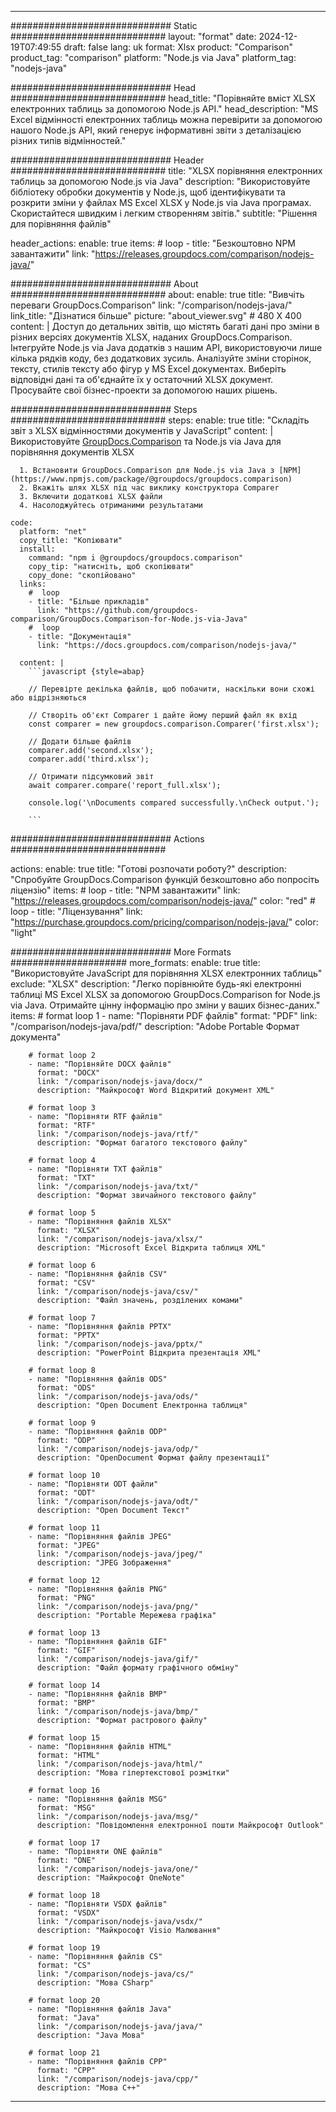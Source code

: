 
---
############################# Static ############################
layout: "format"
date:  2024-12-19T07:49:55
draft: false
lang: uk
format: Xlsx
product: "Comparison"
product_tag: "comparison"
platform: "Node.js via Java"
platform_tag: "nodejs-java"

############################# Head ############################
head_title: "Порівняйте вміст XLSX електронних таблиць за допомогою Node.js API."
head_description: "MS Excel відмінності електронних таблиць можна перевірити за допомогою нашого Node.js API, який генерує інформативні звіти з деталізацією різних типів відмінностей."

############################# Header ############################
title: "XLSX порівняння електронних таблиць за допомогою Node.js via Java" 
description: "Використовуйте бібліотеку обробки документів у Node.js, щоб ідентифікувати та розкрити зміни у файлах MS Excel XLSX у Node.js via Java програмах. Скористайтеся швидким і легким створенням звітів."
subtitle: "Рішення для порівняння файлів" 

header_actions:
  enable: true
  items:
    #  loop
    - title: "Безкоштовно NPM завантажити"
      link: "https://releases.groupdocs.com/comparison/nodejs-java/"
      
############################# About ############################
about:
    enable: true
    title: "Вивчіть переваги GroupDocs.Comparison"
    link: "/comparison/nodejs-java/"
    link_title: "Дізнатися більше"
    picture: "about_viewer.svg" # 480 X 400
    content: |
       Доступ до детальних звітів, що містять багаті дані про зміни в різних версіях документів XLSX, наданих GroupDocs.Comparison. Інтегруйте Node.js via Java додатків з нашим API, використовуючи лише кілька рядків коду, без додаткових зусиль. Аналізуйте зміни сторінок, тексту, стилів тексту або фігур у MS Excel документах. Виберіть відповідні дані та об'єднайте їх у остаточний XLSX документ. Просувайте свої бізнес-проекти за допомогою наших рішень.

############################# Steps ############################
steps:
    enable: true
    title: "Складіть звіт з XLSX відмінностями документів у JavaScript"
    content: |
      Використовуйте [GroupDocs.Comparison](https://products.groupdocs.com/comparison/nodejs-java/) та Node.js via Java для порівняння документів XLSX
      
      1. Встановити GroupDocs.Comparison для Node.js via Java з [NPM](https://www.npmjs.com/package/@groupdocs/groupdocs.comparison)
      2. Вкажіть шлях XLSX під час виклику конструктора Comparer
      3. Включити додаткові XLSX файли
      4. Насолоджуйтесь отриманими результатами
   
    code:
      platform: "net"
      copy_title: "Копіювати"
      install:
        command: "npm i @groupdocs/groupdocs.comparison"
        copy_tip: "натисніть, щоб скопіювати"
        copy_done: "скопійовано"
      links:
        #  loop
        - title: "Більше прикладів"
          link: "https://github.com/groupdocs-comparison/GroupDocs.Comparison-for-Node.js-via-Java"
        #  loop
        - title: "Документація"
          link: "https://docs.groupdocs.com/comparison/nodejs-java/"
          
      content: |
        ```javascript {style=abap}

        // Перевірте декілька файлів, щоб побачити, наскільки вони схожі або відрізняються

        // Створіть об'єкт Comparer і дайте йому перший файл як вхід
        const comparer = new groupdocs.comparison.Comparer('first.xlsx');

        // Додати більше файлів
        comparer.add('second.xlsx');
        comparer.add('third.xlsx');

        // Отримати підсумковий звіт
        await comparer.compare('report_full.xlsx');

        console.log('\nDocuments compared successfully.\nCheck output.');
        
        ```            

############################# Actions ############################

actions:
  enable: true
  title: "Готові розпочати роботу?"
  description: "Спробуйте GroupDocs.Comparison функцій безкоштовно або попросіть ліцензію"
  items:
    #  loop
    - title: "NPM завантажити"
      link: "https://releases.groupdocs.com/comparison/nodejs-java/"
      color: "red"
        #  loop
    - title: "Ліцензування"
      link: "https://purchase.groupdocs.com/pricing/comparison/nodejs-java/"
      color: "light"


############################# More Formats #####################
more_formats:
    enable: true
    title: "Використовуйте JavaScript для порівняння XLSX електронних таблиць"
    exclude: "XLSX"
    description: "Легко порівнюйте будь-які електронні таблиці MS Excel XLSX за допомогою GroupDocs.Comparison for Node.js via Java. Отримайте цінну інформацію про зміни у ваших бізнес-даних."
    items: 
        # format loop 1
        - name: "Порівняти PDF файлів"
          format: "PDF"
          link: "/comparison/nodejs-java/pdf/"
          description: "Adobe Portable Формат документа"

        # format loop 2
        - name: "Порівняйте DOCX файлів"
          format: "DOCX"
          link: "/comparison/nodejs-java/docx/"
          description: "Майкрософт Word Відкритий документ XML"

        # format loop 3
        - name: "Порівняти RTF файлів"
          format: "RTF"
          link: "/comparison/nodejs-java/rtf/"
          description: "Формат багатого текстового файлу"

        # format loop 4
        - name: "Порівняти TXT файлів"
          format: "TXT"
          link: "/comparison/nodejs-java/txt/"
          description: "Формат звичайного текстового файлу"

        # format loop 5
        - name: "Порівняння файлів XLSX"
          format: "XLSX"
          link: "/comparison/nodejs-java/xlsx/"
          description: "Microsoft Excel Відкрита таблиця XML"

        # format loop 6
        - name: "Порівняння файлів CSV"
          format: "CSV"
          link: "/comparison/nodejs-java/csv/"
          description: "Файл значень, розділених комами"

        # format loop 7
        - name: "Порівняння файлів PPTX"
          format: "PPTX"
          link: "/comparison/nodejs-java/pptx/"
          description: "PowerPoint Відкрита презентація XML"

        # format loop 8
        - name: "Порівняння файлів ODS"
          format: "ODS"
          link: "/comparison/nodejs-java/ods/"
          description: "Open Document Електронна таблиця"

        # format loop 9
        - name: "Порівняння файлів ODP"
          format: "ODP"
          link: "/comparison/nodejs-java/odp/"
          description: "OpenDocument Формат файлу презентації"

        # format loop 10
        - name: "Порівняти ODT файли"
          format: "ODT"
          link: "/comparison/nodejs-java/odt/"
          description: "Open Document Текст"

        # format loop 11
        - name: "Порівняння файлів JPEG"
          format: "JPEG"
          link: "/comparison/nodejs-java/jpeg/"
          description: "JPEG Зображення"

        # format loop 12
        - name: "Порівняння файлів PNG"
          format: "PNG"
          link: "/comparison/nodejs-java/png/"
          description: "Portable Мережева графіка"

        # format loop 13
        - name: "Порівняння файлів GIF"
          format: "GIF"
          link: "/comparison/nodejs-java/gif/"
          description: "Файл формату графічного обміну"

        # format loop 14
        - name: "Порівняння файлів BMP"
          format: "BMP"
          link: "/comparison/nodejs-java/bmp/"
          description: "Формат растрового файлу"

        # format loop 15
        - name: "Порівняння файлів HTML"
          format: "HTML"
          link: "/comparison/nodejs-java/html/"
          description: "Мова гіпертекстової розмітки"

        # format loop 16
        - name: "Порівняння файлів MSG"
          format: "MSG"
          link: "/comparison/nodejs-java/msg/"
          description: "Повідомлення електронної пошти Майкрософт Outlook"

        # format loop 17
        - name: "Порівняти ONE файлів"
          format: "ONE"
          link: "/comparison/nodejs-java/one/"
          description: "Майкрософт OneNote"

        # format loop 18
        - name: "Порівняти VSDX файлів"
          format: "VSDX"
          link: "/comparison/nodejs-java/vsdx/"
          description: "Майкрософт Visio Малювання"

        # format loop 19
        - name: "Порівняння файлів CS"
          format: "CS"
          link: "/comparison/nodejs-java/cs/"
          description: "Мова CSharp"

        # format loop 20
        - name: "Порівняння файлів Java"
          format: "Java"
          link: "/comparison/nodejs-java/java/"
          description: "Java Мова"
          
        # format loop 21
        - name: "Порівняння файлів CPP"
          format: "CPP"
          link: "/comparison/nodejs-java/cpp/"
          description: "Мова C++"
---